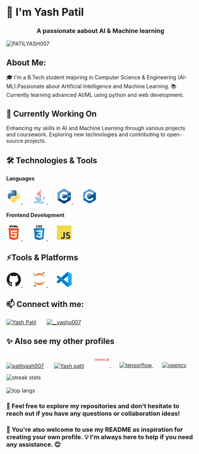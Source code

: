 <!--
**PATILYASH007/PATILYASH007** is a ✨ _special_ ✨ repository because its `README.md` (this file) appears on your GitHub profile.

Here are some ideas to get you started:

- 🔭 I’m currently working on ...
- 🌱 I’m currently learning ...
- 👯 I’m looking to collaborate on ...
- 🤔 I’m looking for help with ...
- 💬 Ask me about ...
- 📫 How to reach me: ...
- 😄 Pronouns: ...
- ⚡ Fun fact: ...
-->
<h1 align="left"> 👋 I'm Yash Patil </h1>
<h3 align="center">A passionate aabout AI & Machine learning</h3>
<!--img align="right" src="https://miro.medium.com/v2/resize:fit:1400/1*VMmvImch6VU5pc2VktY1uw.gif" alt="coding " width="400"-->

<p align="left"> <img src="https://komarev.com/ghpvc/?username=PATILYASH007&label=Profile%20activity&color=0e75b6&style=flat" alt="PATILYASH007" /> </p>



<h2 align="left">About Me:</h2>
<p align="left">
🎓 I'm a B.Tech student majoring in Computer Science & Engineering (AI-ML).Passionate about Artificial Intelligence and Machine Learning.  
📚 Currently learning advanced AI/ML using python and web development.</p>
  
<h2 align="left">🔭 Currently Working On </h2>
<p align="left">
Enhancing my skills in AI and Machine Learning through various projects and coursework.
Exploring new technologies and contributing to open-source projects.
</p>
<!---------------------------------------------------------------------------------------------------------------------------------------------------------------------------->
<h2 align="left">🛠️ Technologies & Tools</h2>
<h4 align="left"> Languages</h4>
<p align="left">
  <a href="https://www.python.org" target="_blank" rel="noreferrer"> 
  <img src="https://raw.githubusercontent.com/devicons/devicon/master/icons/python/python-original.svg" alt="python" width="40" height="40"/> </a>
&nbsp;&nbsp;&nbsp;&nbsp;&nbsp;
  <a href="https://www.java.com" target="_blank" rel="noreferrer">
  <img src="https://raw.githubusercontent.com/devicons/devicon/master/icons/java/java-original.svg" alt="java" width="40" height="40"/> </a> 
  &nbsp;&nbsp;&nbsp;&nbsp;&nbsp;
  <a href="https://www.w3schools.com/cpp/" target="_blank" rel="noreferrer"> 
  <img src="https://raw.githubusercontent.com/devicons/devicon/master/icons/cplusplus/cplusplus-original.svg" alt="cplusplus" width="40" height="40"/> </a>
  &nbsp;&nbsp;&nbsp;&nbsp;&nbsp;
  <a href="https://www.cprogramming.com/" target="_blank" rel="noreferrer"> 
  <img src="https://raw.githubusercontent.com/devicons/devicon/master/icons/c/c-original.svg" alt="c" width="40" height="40"/> </a>
</p>
  <h4 align="left"> Frontend Development</h4>
  <p align="left">
  <a href="https://www.w3.org/html/" target="_blank" rel="noreferrer">
  <img src="https://raw.githubusercontent.com/devicons/devicon/master/icons/html5/html5-original-wordmark.svg" alt="html5" width="40" height="40"/> </a> 
  &nbsp;&nbsp;&nbsp;&nbsp;&nbsp;
  <a href="https://www.w3schools.com/css/" target="_blank" rel="noreferrer"> 
  <img src="https://raw.githubusercontent.com/devicons/devicon/master/icons/css3/css3-original-wordmark.svg" alt="css3" width="40" height="40"/> </a>
  &nbsp;&nbsp;&nbsp;&nbsp;&nbsp;
  <a href="https://developer.mozilla.org/en-US/docs/Web/JavaScript" target="_blank" rel="noreferrer"> 
  <img src="https://raw.githubusercontent.com/devicons/devicon/master/icons/javascript/javascript-original.svg" alt="javascript" width="40" height="40"/> </a>
</p>
  <!--a href="https://www.linux.org/" target="_blank" rel="noreferrer"> 
  <!--img src="https://raw.githubusercontent.com/devicons/devicon/master/icons/linux/linux-original.svg" alt="linux" width="40" height="40"/> </a-->
<!---------------------------------------------------------------------------------------------------------------------------------------------------------------------------->
  <h2 align="left">⚡Tools & Platforms</h2>
  <p align="left">
  <a href="https://www.github.com/" target="_blank" rel="noreferrer"> 
  <img src="https://raw.githubusercontent.com/devicons/devicon/master/icons/github/github-original.svg" alt="github" width="40" height="40"/> </a>
  &nbsp;&nbsp;&nbsp;&nbsp;&nbsp;
  <a href="https://www.jupyter.org/" target="_blank" rel="noreferrer"> 
  <img src="https://raw.githubusercontent.com/devicons/devicon/master/icons/jupyter/jupyter-original.svg" alt="jupyter notebook" width="40" height="40"/> </a>
&nbsp;&nbsp;&nbsp;&nbsp;&nbsp;
<a href="https://www.vscode.dev/" target="_blank" rel="noreferrer"> 
  <img src="https://raw.githubusercontent.com/devicons/devicon/master/icons/vscode/vscode-original.svg" alt="vscode" width="40" height="40" /> 
</a
  </p>

<!---------------------------------------------------------------------------------------------------------------------------------------------------------------------------->

<h2 align="left"> 📫 Connect with me:</h2>
<p align="left">
<a href="https://www.linkedin.com/in/yash-patil-22uai100" target="blank"><img align="center" src="https://raw.githubusercontent.com/rahuldkjain/github-profile-readme-generator/master/src/images/icons/Social/linked-in-alt.svg" alt="Yash Patil" height="30" width="40" /></a>
  &nbsp;&nbsp;&nbsp;&nbsp;&nbsp;
<a href="https://www.instagram.com/__yashu007" target="blank"><img align="center" src="https://raw.githubusercontent.com/rahuldkjain/github-profile-readme-generator/master/src/images/icons/Social/instagram.svg" alt="__yashu007" height="30" width="40" /></a>
  &nbsp;&nbsp;&nbsp;&nbsp;&nbsp;
</p>
<!---------------------------------------------------------------------------------------------------------------------------------------------------------------------------->
<h2 align="left"> ✨ Also see my other profiles </h2>
<p align="left">
   <a href="https://www.hackerrank.com/patilyash007" target="blank">
  <img align="center" src="https://raw.githubusercontent.com/rahuldkjain/github-profile-readme-generator/master/src/images/icons/Social/hackerrank.svg" alt="patilyash007" height="30" width="40" /></a>
&nbsp;&nbsp;&nbsp;&nbsp;&nbsp;
  <a href="https://leetcode.com/u/iam_yashPatil/" target="blank">
  <img align="center" src="https://raw.githubusercontent.com/rahuldkjain/github-profile-readme-generator/master/src/images/icons/Social/leet-code.svg" alt="Yash patil" height="30" width="40" /></a>
  &nbsp;&nbsp;&nbsp;&nbsp;&nbsp;
  <a href="https://www.oracle.com/" target="_blank" rel="noreferrer"> 
  <img src="https://raw.githubusercontent.com/devicons/devicon/master/icons/oracle/oracle-original.svg" alt="oracle" width="40" height="40"/> </a> 
 &nbsp;&nbsp;&nbsp;&nbsp;&nbsp;
  <a href="https://www.tensorflow.org" target="_blank" rel="noreferrer">
  <img src="https://www.vectorlogo.zone/logos/tensorflow/tensorflow-icon.svg" alt="tensorflow" width="40" height="40"/> </a>
&nbsp;&nbsp;&nbsp;&nbsp;&nbsp;
  <a href="https://opencv.org/" target="_blank" rel="noreferrer"> 
  <img src="https://www.vectorlogo.zone/logos/opencv/opencv-icon.svg" alt="opencv" width="40" height="40"/> </a> 
</p>
<!---------------------------------------------------------------------------------------------------------------------------------------------------------------------------->

<!--a href="https://www.codechef.com/users/yash patil" target="blank"><img align="center" src="https://cdn.jsdelivr.net/npm/simple-icons@3.1.0/icons/codechef.svg" alt="yash patil" height="30" width="40" /></a-->

<div align=left>
<img width=390 src="https://streak-stats.demolab.com/?user=div-thombare&count_private=true&theme=react&border_radius=10" alt="streak stats"/><br/><br/>
<img width=325 align="center" src="https://github-readme-stats.vercel.app/api/top-langs/?username=div-thombare&hide=HTML&langs_count=8&layout=compact&theme=react&border_radius=10&size_weight=0.5&count_weight=0.5&exclude_repo=github-readme-stats" alt="top langs" />
</div>

### 🌟 Feel free to explore my repositories and don't hesitate to reach out if you have any questions or collaboration ideas! 
### 🤝 You're also welcome to use my README as inspiration for creating your own profile. 💡 I'm always here to help if you need any assistance. 😊

<!-------------------------------------------------------------------special Thanks to @rahuldkjain--------------------------------------------------------------------------->


